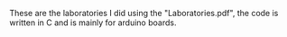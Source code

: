 These are the laboratories I did using the "Laboratories.pdf", the code is written in C and is mainly for arduino boards.
